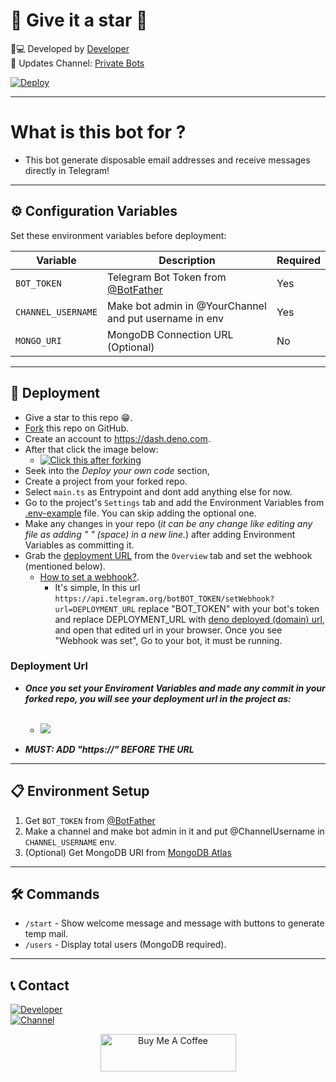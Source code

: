 # 🌟 Give it a star 🌟

🧑💻 Developed by [Developer](https://t.me/Prime_Hritu)  
📢 Updates Channel: [Private Bots](https://t.me/Private_Bots)

[![Deploy](https://img.shields.io/badge/Deploy%20To-Deno%20Deploy-blue?style=flat&logo=deno)](https://dash.deno.com/new)

---

# What is this bot for ?

- This bot generate disposable email addresses and receive messages directly in Telegram!

---

## ⚙️ Configuration Variables

Set these environment variables before deployment:

| Variable    | Description                                                  | Required |
| ----------- | ------------------------------------------------------------ | -------- |
| `BOT_TOKEN` | Telegram Bot Token from [@BotFather](https://t.me/BotFather) | Yes      |
| `CHANNEL_USERNAME` | Make bot admin in @YourChannel and put username in env | Yes      |
| `MONGO_URI` | MongoDB Connection URL (Optional)                            | No       |

---

## 🚀 Deployment

- Give a star to this repo 😁.
- [Fork](/../../fork) this repo on GitHub.
- Create an account to https://dash.deno.com.
- After that click the image below:
  - <a href="https://dash.deno.com/new"><img src="https://img.shields.io/badge/Deployed%20on-Deno%20Deploy-blue?logo=deno" alt="Click this after forking"></img></a>
- Seek into the _Deploy your own code_ section,
- Create a project from your forked repo.
- Select `main.ts` as Entrypoint and dont add anything else for now.
- Go to the project's `Settings` tab and add the Environment Variables from [.env-example](.env-example) file. You can skip adding the optional one.
- Make any changes in your repo (_it can be any change like editing any file as adding " " (space) in a new line._) after adding Environment Variables as committing it.
- Grab the <a href="#deployment-url">deployment URL</a> from the `Overview` tab and set the webhook (mentioned below).
  - [How to set a webhook?](https://core.telegram.org/bots/api#setwebhook).
    - It's simple, In this url `https://api.telegram.org/botBOT_TOKEN/setWebhook?url=DEPLOYMENT_URL` replace "BOT_TOKEN" with your bot's token and replace DEPLOYMENT_URL with <a href="#deployment-url">deno deployed (domain) url</a>, and open that edited url in your browser. Once you see "Webhook was set", Go to your bot, it must be running.

### Deployment Url

- **_Once you set your Enviroment Variables and made any commit in your forked repo, you will see your deployment url in the project as:_**
  <br><br>

  - <img src="https://i.ibb.co/wVLwVPT/20250321-064909.png"/>

- **_MUST: ADD "https://" BEFORE THE URL_**

---

## 📋 Environment Setup

1. Get `BOT_TOKEN` from [@BotFather](https://t.me/BotFather)
2. Make a channel and make bot admin in it and put @ChannelUsername in `CHANNEL_USERNAME` env.
3. (Optional) Get MongoDB URI from [MongoDB Atlas](https://www.mongodb.com/cloud/atlas)

---

## 🛠️ Commands

- `/start` - Show welcome message and message with buttons to generate temp mail.
- `/users` - Display total users (MongoDB required).

---

## 📞 Contact

[![Developer](https://img.shields.io/badge/Developer-Contact-blue?logo=telegram)](https://t.me/Prime_Hritu)  
[![Channel](https://img.shields.io/badge/Updates_Channel-Join-green?logo=telegram)](https://t.me/Private_Bots)

<p align="center">
<a href="https://www.buymeacoffee.com/hritu" target="_blank">
  <img src="https://cdn.buymeacoffee.com/buttons/v2/default-yellow.png" alt="Buy Me A Coffee" style="height: 60px !important;width: 217px !important;">
</a>
</p>